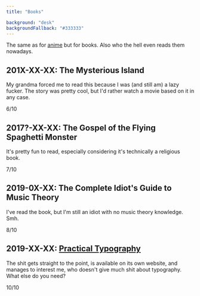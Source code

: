 ```yaml
---
title: "Books"

background: "desk"
backgroundFallback: "#333333"
---
```


The same as for [anime] but for books. Also who the hell even reads
them nowadays.

[anime]: ../anime/

## 201X-XX-XX: The Mysterious Island

My grandma forced me to read this because I was (and still am) a lazy
fucker. The story was pretty cool, but I'd rather watch a movie based
on it in any case.

6/10

## 2017?-XX-XX: The Gospel of the Flying Spaghetti Monster

It's pretty fun to read, especially considering it's technically a
religious book.

7/10

## 2019-0X-XX: The Complete Idiot's Guide to Music Theory

I've read the book, but I'm still an idiot with no music theory
knowledge. Smh.

8/10

 ## 2019-XX-XX: [Practical Typography](https://practicaltypography.com/)

The shit gets straight to the point, is available on its own website,
and manages to interest me, who doesn't give much shit about
typography. What else do you need?

10/10
